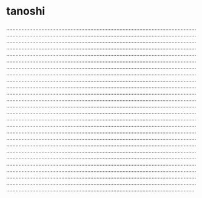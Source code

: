 # tanoshi
.......................................................................................................................................................................................................................................................................................................................................................................................................................................................................................................................................................................................................................................................................................................................................................................................................................................................................................................................................................................................................................................................................................................................................................................................................................................................................................................................................................................................................................................................................................................................................................................................................................................................................................................................................................................................................................................................................................................................................................................................................................................................................................................................................................................................................................................................................................................................................................................................................................................................................................................................................................................................................................................................................................................................................................................................................................................................................................................................................................................................................................................................................................................................................................................................................................................................................................................................................................